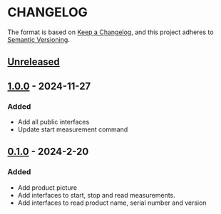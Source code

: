 # CHANGELOG

The format is based on [Keep a Changelog](https://keepachangelog.com/en/1.0.0/),
and this project adheres to [Semantic Versioning](https://semver.org/spec/v2.0.0.html).

## [Unreleased] 

## [1.0.0] - 2024-11-27

### Added

- Add all public interfaces
- Update start measurement command
## [0.1.0] - 2024-2-20

### Added

- Add product picture
- Add interfaces to start, stop and read measurements.
- Add interfaces to read product name, serial number and version

[Unreleased]: https://github.com/Sensirion/embedded-i2c-sen68/compare/1.0.0...HEAD
[1.0.0]: https://github.com/Sensirion/embedded-i2c-sen68/compare/0.1.0...1.0.0
[0.1.0]: https://github.com/Sensirion/embedded-i2c-sen68/releases/tag/0.1.0